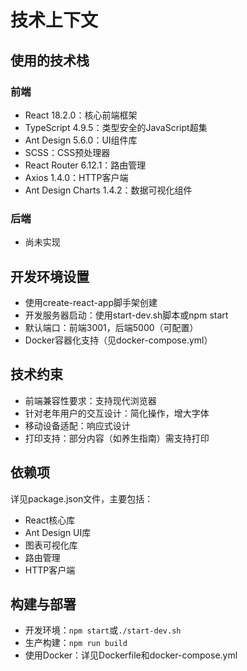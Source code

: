 # 技术上下文

## 使用的技术栈
### 前端
- React 18.2.0：核心前端框架
- TypeScript 4.9.5：类型安全的JavaScript超集
- Ant Design 5.6.0：UI组件库
- SCSS：CSS预处理器
- React Router 6.12.1：路由管理
- Axios 1.4.0：HTTP客户端
- Ant Design Charts 1.4.2：数据可视化组件

### 后端
- 尚未实现

## 开发环境设置
- 使用create-react-app脚手架创建
- 开发服务器启动：使用start-dev.sh脚本或npm start
- 默认端口：前端3001，后端5000（可配置）
- Docker容器化支持（见docker-compose.yml）

## 技术约束
- 前端兼容性要求：支持现代浏览器
- 针对老年用户的交互设计：简化操作，增大字体
- 移动设备适配：响应式设计
- 打印支持：部分内容（如养生指南）需支持打印

## 依赖项
详见package.json文件，主要包括：
- React核心库
- Ant Design UI库
- 图表可视化库
- 路由管理
- HTTP客户端

## 构建与部署
- 开发环境：`npm start`或`./start-dev.sh`
- 生产构建：`npm run build`
- 使用Docker：详见Dockerfile和docker-compose.yml 